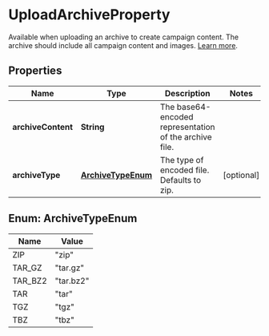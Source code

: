 

# UploadArchiveProperty

Available when uploading an archive to create campaign content. The archive should include all campaign content and images. [Learn more](https://mailchimp.com/help/import-a-custom-html-template/).

## Properties

| Name | Type | Description | Notes |
|------------ | ------------- | ------------- | -------------|
|**archiveContent** | **String** | The base64-encoded representation of the archive file. |  |
|**archiveType** | [**ArchiveTypeEnum**](#ArchiveTypeEnum) | The type of encoded file. Defaults to zip. |  [optional] |



## Enum: ArchiveTypeEnum

| Name | Value |
|---- | -----|
| ZIP | &quot;zip&quot; |
| TAR_GZ | &quot;tar.gz&quot; |
| TAR_BZ2 | &quot;tar.bz2&quot; |
| TAR | &quot;tar&quot; |
| TGZ | &quot;tgz&quot; |
| TBZ | &quot;tbz&quot; |



